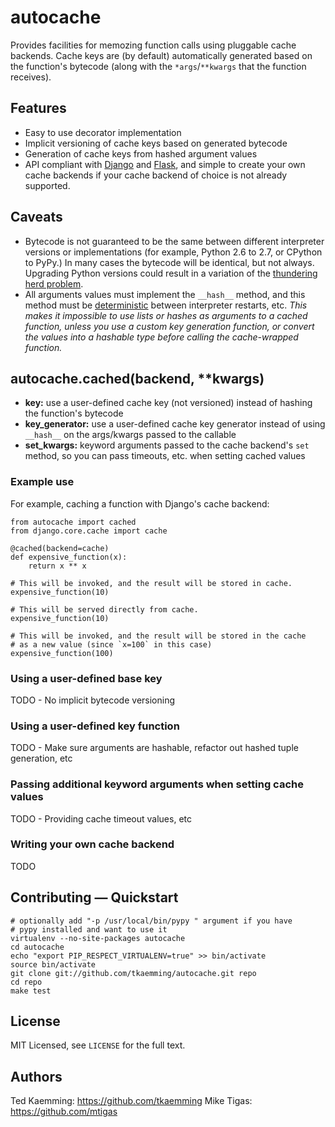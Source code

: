 # autocache

Provides facilities for memozing function calls using pluggable cache backends.
Cache keys are (by default) automatically generated based on the function's
bytecode (along with the `*args`/`**kwargs` that the function receives).

## Features

* Easy to use decorator implementation
* Implicit versioning of cache keys based on generated bytecode
* Generation of cache keys from hashed argument values
* API compliant with [Django](https://docs.djangoproject.com/en/dev/topics/cache/)
  and [Flask](http://flask.pocoo.org/docs/patterns/caching/), and simple to
  create your own cache backends if your cache backend of choice is not already
  supported.

## Caveats

* Bytecode is not guaranteed to be the same between different interpreter
  versions or implementations (for example, Python 2.6 to 2.7, or CPython to
  PyPy.) In many cases the bytecode will be identical, but not always. Upgrading
  Python versions could result in a variation of the
  [thundering herd problem](http://en.wikipedia.org/wiki/Thundering_herd_problem).
* All arguments values must implement the `__hash__` method, and this method
  must be [deterministic](http://en.wikipedia.org/wiki/Deterministic_algorithm)
  between interpreter restarts, etc. *This makes it impossible to use lists or
  hashes as arguments to a cached function, unless you use a custom key
  generation function, or convert the values into a hashable type before calling
  the cache-wrapped function.*

## autocache.cached(backend, \*\*kwargs)

* **key:** use a user-defined cache key (not versioned) instead of hashing the
  function's bytecode
* **key_generator:** use a user-defined cache key generator instead of using
  `__hash__` on the args/kwargs passed to the callable
* **set_kwargs:** keyword arguments passed to the cache backend's `set` method,
  so you can pass timeouts, etc. when setting cached values

### Example use

For example, caching a function with Django's cache backend:

    from autocache import cached
    from django.core.cache import cache

    @cached(backend=cache)
    def expensive_function(x):
        return x ** x

    # This will be invoked, and the result will be stored in cache.
    expensive_function(10)

    # This will be served directly from cache.
    expensive_function(10)

    # This will be invoked, and the result will be stored in the cache
    # as a new value (since `x=100` in this case)
    expensive_function(100)

### Using a user-defined base key

TODO - No implicit bytecode versioning

### Using a user-defined key function

TODO - Make sure arguments are hashable, refactor out hashed tuple generation, etc

### Passing additional keyword arguments when setting cache values

TODO - Providing cache timeout values, etc

### Writing your own cache backend

TODO

## Contributing — Quickstart

    # optionally add "-p /usr/local/bin/pypy " argument if you have
    # pypy installed and want to use it
    virtualenv --no-site-packages autocache
    cd autocache
    echo "export PIP_RESPECT_VIRTUALENV=true" >> bin/activate
    source bin/activate
    git clone git://github.com/tkaemming/autocache.git repo
    cd repo
    make test

## License

MIT Licensed, see `LICENSE` for the full text.

## Authors

Ted Kaemming: <https://github.com/tkaemming>
Mike Tigas: <https://github.com/mtigas>
